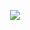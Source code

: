 <p align="center">
  <img src="https://readme-typing-svg.herokuapp.com?font=Pixelify+Sans&size=22&duration=4000&pause=1000&color=F700FF&center=true&vCenter=true&width=500&lines=+MSN+status%3A+BRB!">
</p>
